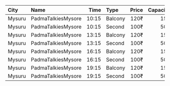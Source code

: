 | City   | Name               |  Time | Type    | Price | Capacity | Booked |
| :----- | :----------------- | ----: | :------ | ----: | -------: | -----: |
| Mysuru | PadmaTalkiesMysore | 10:15 | Balcony |  120₹ |      151 |    101 |
| Mysuru | PadmaTalkiesMysore | 10:15 | Second  |  100₹ |      506 |    356 |
| Mysuru | PadmaTalkiesMysore | 13:15 | Balcony |  120₹ |      151 |    101 |
| Mysuru | PadmaTalkiesMysore | 13:15 | Second  |  100₹ |      506 |    356 |
| Mysuru | PadmaTalkiesMysore | 16:15 | Balcony |  120₹ |      151 |    101 |
| Mysuru | PadmaTalkiesMysore | 16:15 | Second  |  100₹ |      506 |    356 |
| Mysuru | PadmaTalkiesMysore | 19:15 | Balcony |  120₹ |      151 |    104 |
| Mysuru | PadmaTalkiesMysore | 19:15 | Second  |  100₹ |      506 |    356 |
